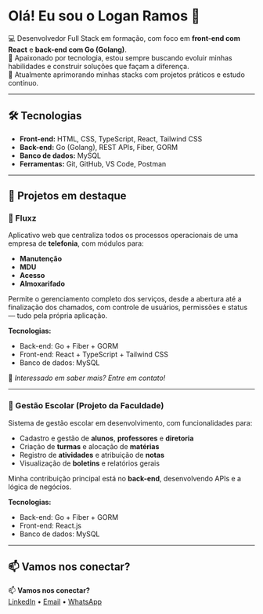 # Olá! Eu sou o Logan Ramos 👋

💻 Desenvolvedor Full Stack em formação, com foco em **front-end com React** e **back-end com Go (Golang)**.  
🚀 Apaixonado por tecnologia, estou sempre buscando evoluir minhas habilidades e construir soluções que façam a diferença.  
🎯 Atualmente aprimorando minhas stacks com projetos práticos e estudo contínuo.

---

## 🛠️ Tecnologias

- **Front-end:** HTML, CSS, TypeScript, React, Tailwind CSS  
- **Back-end:** Go (Golang), REST APIs, Fiber, GORM  
- **Banco de dados:** MySQL  
- **Ferramentas:** Git, GitHub, VS Code, Postman

---

## 📌 Projetos em destaque

### 📂 Fluxz  
Aplicativo web que centraliza todos os processos operacionais de uma empresa de **telefonia**, com módulos para:

- **Manutenção**  
- **MDU**  
- **Acesso**  
- **Almoxarifado**  

Permite o gerenciamento completo dos serviços, desde a abertura até a finalização dos chamados, com controle de usuários, permissões e status — tudo pela própria aplicação.

**Tecnologias:**  
- Back-end: Go + Fiber + GORM  
- Front-end: React + TypeScript + Tailwind CSS  
- Banco de dados: MySQL  

📩 *Interessado em saber mais? Entre em contato!*

---

### 📂 Gestão Escolar (Projeto da Faculdade)  
Sistema de gestão escolar em desenvolvimento, com funcionalidades para:

- Cadastro e gestão de **alunos**, **professores** e **diretoria**  
- Criação de **turmas** e alocação de **matérias**  
- Registro de **atividades** e atribuição de **notas**  
- Visualização de **boletins** e relatórios gerais  

Minha contribuição principal está no **back-end**, desenvolvendo APIs e a lógica de negócios.

**Tecnologias:**  
- Back-end: Go + Fiber + GORM  
- Front-end: React.js  
- Banco de dados: MySQL  

---

📫 **Vamos nos conectar?**  
---

📫 **Vamos nos conectar?**  
[LinkedIn](https://www.linkedin.com/in/logan-ramos) • [Email](mailto:loganramos123@gmail.com) • [WhatsApp](https://wa.me/5541992702041)

